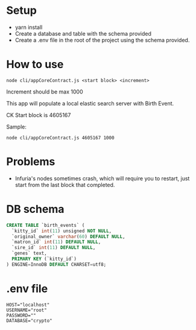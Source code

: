 # Setup

- yarn install
- Create a database and table with the schema provided
- Create a .env file in the root of the project using the schema provided.

# How to use

`node cli/appCoreContract.js <start block> <increment>`

Increment should be max 1000

This app will populate a local elastic search server with Birth Event.

CK Start block is 4605167

Sample: 

`node cli/appCoreContract.js 4605167 1000`

# Problems

- Infuria's nodes sometimes crash, which will require you to restart, just start from the last block that completed.

# DB schema

```sql
CREATE TABLE `birth_events` (
  `kitty_id` int(11) unsigned NOT NULL,
  `original_owner` varchar(60) DEFAULT NULL,
  `matron_id` int(11) DEFAULT NULL,
  `sire_id` int(11) DEFAULT NULL,
  `genes` text,
  PRIMARY KEY (`kitty_id`)
) ENGINE=InnoDB DEFAULT CHARSET=utf8;
```

# .env file

```.dotenv
HOST="localhost"
USERNAME="root"
PASSWORD=""
DATABASE="crypto"
```
